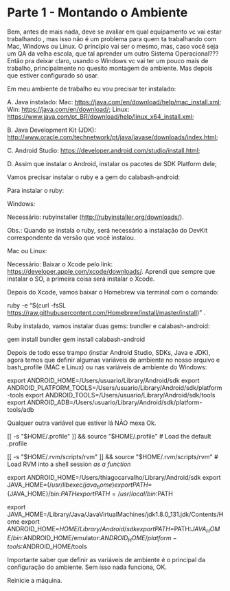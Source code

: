 # Parte 1 - Montando o Ambiente

Bem, antes de mais nada, deve se avaliar em qual equipamento vc vai estar trabalhando , mas isso não é um problema para quem ta trabalhando com Mac, Windows ou Linux. 
O princípio vai ser o mesmo, mas, caso você seja um QA da velha escola, que tal aprender um outro Sistema Operacional??? 
Então pra deixar claro, usando o Windows vc vai ter um pouco mais de trabalho, principalmente no quesito montagem de ambiente. 
Mas depois que estiver configurado só usar.


Em meu ambiente de trabalho eu vou precisar ter instalado:

A. Java instalado:
   Mac: https://java.com/en/download/help/mac_install.xml;
   Win: https://java.com/en/download/;
   Linux: https://www.java.com/pt_BR/download/help/linux_x64_install.xml;
   
B. Java Development Kit (JDK): http://www.oracle.com/technetwork/pt/java/javase/downloads/index.html;

C. Android Studio: https://developer.android.com/studio/install.html;

D. Assim que instalar o Android, instalar os pacotes de SDK Platform dele;

Vamos precisar instalar o ruby e a gem do calabash-android:

Para instalar o ruby:

Windows:

Necessário: rubyinstaller (http://rubyinstaller.org/downloads/).

Obs.: Quando se instala o ruby, será necessário a instalação do DevKit correspondente da versão que você instalou.

Mac ou Linux:

Necessário: Baixar o Xcode pelo link: https://developer.apple.com/xcode/downloads/. 
Aprendi que sempre que instalar o SO, a primeira coisa será instalar o Xcode.

Depois do Xcode, vamos baixar o Homebrew via terminal com o comando:

ruby -e “$(curl -fsSL https://raw.githubusercontent.com/Homebrew/install/master/install)” .

Ruby instalado, vamos instalar duas gems: bundler e calabash-android:

gem install bundler
gem install calabash-android

Depois de todo esse trampo (instlar Android Studio, SDKs, Java e JDK), agora temos que definir algumas variáveis de ambiente 
no nosso arquivo e bash_profile (MAC e Linux) ou nas variáveis de ambiente do Windows:

export ANDROID_HOME=/Users/usuario/Library/Android/sdk
export ANDROID_PLATFORM_TOOLS=/Users/usuario/Library/Android/sdk/platform-tools
export ANDROID_TOOLS=/Users/usuario/Library/Android/sdk/tools
export ANDROID_ADB=/Users/usuario/Library/Android/sdk/platform-tools/adb

Qualquer outra variável que estiver lá NÃO mexa Ok.


[[ -s "$HOME/.profile" ]] && source "$HOME/.profile" # Load the default .profile

[[ -s "$HOME/.rvm/scripts/rvm" ]] && source "$HOME/.rvm/scripts/rvm" # Load RVM into a shell session *as a function*

export ANDROID_HOME=/Users/thiagocarvalho/Library/Android/sdk
export JAVA_HOME=$(/usr/libexec/java_home)
export PATH=${JAVA_HOME}/bin:$PATH
export PATH=/usr/local/bin:$PATH

export JAVA_HOME=/Library/Java/JavaVirtualMachines/jdk1.8.0_131.jdk/Contents/Home
export ANDROID_HOME=$HOME/Library/Android/sdk
export PATH=$PATH:$JAVA_HOME/bin:$ANDROID_HOME/emulator:$ANDROID_HOME/platform-tools:$ANDROID_HOME/tools


Importante saber que definir as variáveis de ambiente é o principal da configuração do ambiente. Sem isso nada funciona, OK.

Reinicie a máquina. 
